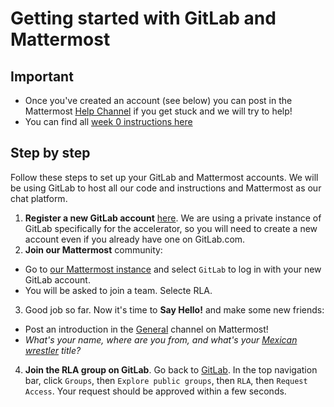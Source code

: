 # Getting started with GitLab and Mattermost

## Important

* Once you've created an account (see below) you can post in the Mattermost [Help Channel](https://mattermost.refugeelearning.site/rla/channels/help) if you get stuck and we will try to help!
* You can find all [week 0 instructions here](https://gitlab.refugeelearning.site/rla/course-central/blob/master/week0/README.md)

## Step by step

Follow these steps to set up your GitLab and Mattermost accounts. We will be using GitLab to host all our code and instructions and Mattermost as our chat platform.

1. **Register a new GitLab account** [here](https://gitlab.refugeelearning.site). We are using a private instance of GitLab specifically for the accelerator, so you will need to create a new account even if you already have one on GitLab.com.
2. **Join our Mattermost** community:
  - Go to [our Mattermost instance](https://mattermost.refugeelearning.site) and select `GitLab` to log in with your new GitLab account. 
  - You will be asked to join a team. Selecte RLA. 
3. Good job so far. Now it's time to **Say Hello!** and make some new friends:
  - Post an introduction in the [General](https://mattermost.refugeelearning.site/rla/channels/town-square) channel on Mattermost!
  - *What's your name, where are you from, and what's your [Mexican wrestler](http://gangstaname.com/names/mexican_wrestler#.WfEMEROPIo8) title?*
4. **Join the RLA group on GitLab**. Go back to [GitLab](https://gitlab.refugeelearning.site). In the top navigation bar, click `Groups`, then `Explore public groups`, then `RLA`, then `Request Access`. Your request should be approved within a few seconds.


